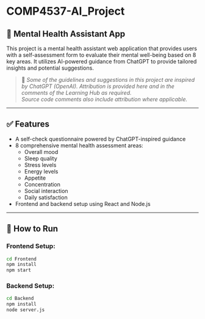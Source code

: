 # COMP4537-AI_Project

## 🧠 Mental Health Assistant App

This project is a mental health assistant web application that provides users with a self-assessment form to evaluate their mental well-being based on 8 key areas. It utilizes AI-powered guidance from ChatGPT to provide tailored insights and potential suggestions.

> 📝 *Some of the guidelines and suggestions in this project are inspired by ChatGPT (OpenAI). Attribution is provided here and in the comments of the Learning Hub as required.*  
> *Source code comments also include attribution where applicable.*

---

## ✅ Features

- A self-check questionnaire powered by ChatGPT-inspired guidance
- 8 comprehensive mental health assessment areas:
  - Overall mood
  - Sleep quality
  - Stress levels
  - Energy levels
  - Appetite
  - Concentration
  - Social interaction
  - Daily satisfaction
- Frontend and backend setup using React and Node.js

---

## 🚀 How to Run

### Frontend Setup:
```bash
cd Frontend
npm install
npm start
```

### Backend Setup:
```bash
cd Backend
npm install
node server.js
```

